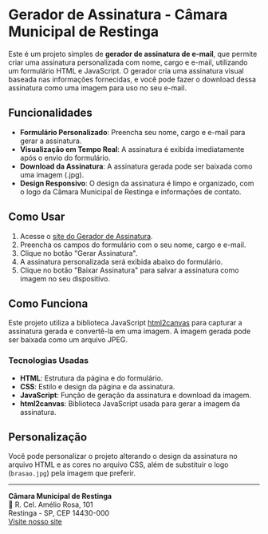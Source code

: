 # Gerador de Assinatura - Câmara Municipal de Restinga

Este é um projeto simples de **gerador de assinatura de e-mail**, que permite criar uma assinatura personalizada com nome, cargo e e-mail, utilizando um formulário HTML e JavaScript. O gerador cria uma assinatura visual baseada nas informações fornecidas, e você pode fazer o download dessa assinatura como uma imagem para uso no seu e-mail.

## Funcionalidades

- **Formulário Personalizado**: Preencha seu nome, cargo e e-mail para gerar a assinatura.
- **Visualização em Tempo Real**: A assinatura é exibida imediatamente após o envio do formulário.
- **Download da Assinatura**: A assinatura gerada pode ser baixada como uma imagem (.jpg).
- **Design Responsivo**: O design da assinatura é limpo e organizado, com o logo da Câmara Municipal de Restinga e informações de contato.

## Como Usar

1. Acesse o [site do Gerador de Assinatura](https://fabiovitorino97.github.io/assinaturarestinga).
2. Preencha os campos do formulário com o seu nome, cargo e e-mail.
3. Clique no botão "Gerar Assinatura".
4. A assinatura personalizada será exibida abaixo do formulário.
5. Clique no botão "Baixar Assinatura" para salvar a assinatura como imagem no seu dispositivo.

## Como Funciona

Este projeto utiliza a biblioteca JavaScript [html2canvas](https://html2canvas.hertzen.com/) para capturar a assinatura gerada e convertê-la em uma imagem. A imagem gerada pode ser baixada como um arquivo JPEG.

### Tecnologias Usadas

- **HTML**: Estrutura da página e do formulário.
- **CSS**: Estilo e design da página e da assinatura.
- **JavaScript**: Função de geração da assinatura e download da imagem.
- **html2canvas**: Biblioteca JavaScript usada para gerar a imagem da assinatura.

## Personalização

Você pode personalizar o projeto alterando o design da assinatura no arquivo HTML e as cores no arquivo CSS, além de substituir o logo (`brasao.jpg`) pela imagem que preferir.

---

**Câmara Municipal de Restinga**  
📍 R. Cel. Amélio Rosa, 101  
Restinga - SP, CEP 14430-000  
[Visite nosso site](http://www.camararestinga.sp.gov.br)
